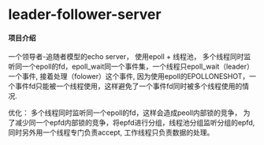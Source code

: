 # leader-follower-server

#### 项目介绍
一个领导者-追随者模型的echo server， 使用epoll + 线程池， 多个线程同时监听同一个epoll的fd，epoll_wait同一个事件集，一个线程只epoll_wait（leader）一个事件, 接着处理（folower）这个事件, 因为使用epoll的EPOLLONESHOT，一个事件fd只能被一个线程使用，这样避免了一个事件fd同时被多个线程使用的情况.

优化：
多个线程同时监听同一个epoll的fd，这样会造成peoll内部锁的竞争， 为了减少同一个epfd内部锁的竞争，将epfd进行分组，线程池分组监听分组的epfd, 同时另外用一个线程专门负责accept, 工作线程只负责数据的处理。
